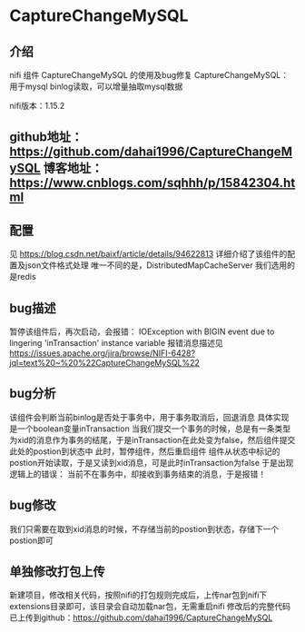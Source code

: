 # CaptureChangeMySQL
## 介绍

nifi 组件 CaptureChangeMySQL 的使用及bug修复
CaptureChangeMySQL：
用于mysql binlog读取，可以增量抽取mysql数据

nifi版本：1.15.2

github地址：https://github.com/dahai1996/CaptureChangeMySQL
博客地址：https://www.cnblogs.com/sqhhh/p/15842304.html
---

## 配置
见 https://blog.csdn.net/baixf/article/details/94622813
详细介绍了该组件的配置及json文件格式处理
唯一不同的是，DistributedMapCacheServer 我们选用的是redis

## bug描述
暂停该组件后，再次启动，会报错：
IOException with BIGIN event due to lingering 'inTransaction' instance variable
报错消息描述见 https://issues.apache.org/jira/browse/NIFI-6428?jql=text%20~%20%22CaptureChangeMySQL%22

## bug分析
该组件会判断当前binlog是否处于事务中，用于事务取消后，回退消息
具体实现是一个boolean变量inTransaction
当我们提交一个事务的时候，总是有一条类型为xid的消息作为事务的结尾，于是inTransaction在此处变为false，然后组件提交此处的postion到状态中
此时，暂停组件，然后重启组件
组件从状态中标记的postion开始读取，于是又读到xid消息，可是此时inTransaction为false
于是出现逻辑上的错误：
当前不在事务中，却接收到事务结束的消息，于是报错！

## bug修改
我们只需要在取到xid消息的时候，不存储当前的postion到状态，存储下一个postion即可

## 单独修改打包上传
新建项目，修改相关代码，按照nifi的打包规则完成后，上传nar包到nifi下extensions目录即可，该目录会自动加载nar包，无需重启nifi
修改后的完整代码已上传到github：https://github.com/dahai1996/CaptureChangeMySQL

